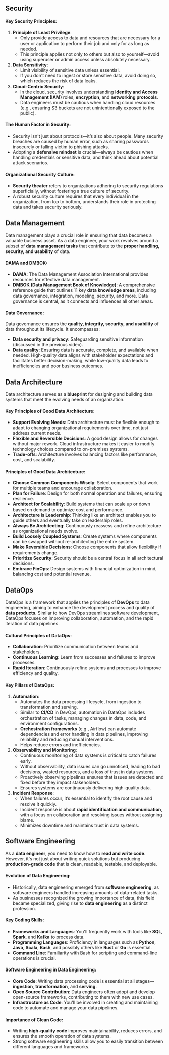 ## Security
#### Key Security Principles:
1. **Principle of Least Privilege**:
    - Only provide access to data and resources that are necessary for a user or application to perform their job and only for as long as needed.
    - This principle applies not only to others but also to yourself—avoid using superuser or admin access unless absolutely necessary.
2. **Data Sensitivity**:
    - Limit visibility of sensitive data unless essential.
    - If you don't need to ingest or store sensitive data, avoid doing so, which reduces the risk of data leaks.
3. **Cloud-Centric Security**:
    - In the cloud, security involves understanding **Identity and Access Management (IAM)** roles, **encryption**, and **networking protocols**.
    - Data engineers must be cautious when handling cloud resources (e.g., ensuring S3 buckets are not unintentionally exposed to the public).
#### The Human Factor in Security:
- Security isn't just about protocols—it’s also about people. Many security breaches are caused by human error, such as sharing passwords insecurely or falling victim to phishing attacks.
- Adopting a **defensive mindset** is crucial—always be cautious when handling credentials or sensitive data, and think ahead about potential attack scenarios.
#### Organizational Security Culture:
- **Security theater** refers to organizations adhering to security regulations superficially, without fostering a true culture of security.
- A robust security culture requires that every individual in the organization, from top to bottom, understands their role in protecting data and takes security seriously.

## Data Management
Data management plays a crucial role in ensuring that data becomes a valuable business asset. As a data engineer, your work revolves around a subset of **data management tasks** that contribute to the **proper handling, security, and usability** of data.
#### DAMA and DMBOK:
- **DAMA**: The Data Management Association International provides resources for effective data management.
- **DMBOK (Data Management Book of Knowledge)**: A comprehensive reference guide that outlines 11 key **data knowledge areas**, including data governance, integration, modeling, security, and more. Data governance is central, as it connects and influences all other areas.
#### Data Governance:
Data governance ensures the **quality, integrity, security, and usability** of data throughout its lifecycle. It encompasses:
- **Data security and privacy**: Safeguarding sensitive information (discussed in the previous video).
- **Data quality**: Ensuring data is accurate, complete, and available when needed. High-quality data aligns with stakeholder expectations and facilitates better decision-making, while low-quality data leads to inefficiencies and poor business outcomes.

## Data Architecture
Data architecture serves as a **blueprint** for designing and building data systems that meet the evolving needs of an organization.
#### Key Principles of Good Data Architecture:
- **Support Evolving Needs**: Data architecture must be flexible enough to adapt to changing organizational requirements over time, not just address current needs.
- **Flexible and Reversible Decisions**: A good design allows for changes without major rework. Cloud infrastructure makes it easier to modify technology choices compared to on-premises systems.
- **Trade-offs**: Architecture involves balancing factors like performance, cost, and scalability.
#### Principles of Good Data Architecture:
- **Choose Common Components Wisely**: Select components that work for multiple teams and encourage collaboration.
- **Plan for Failure**: Design for both normal operation and failures, ensuring resilience.
- **Architect for Scalability**: Build systems that can scale up or down based on demand to optimize cost and performance.
- **Architecture is Leadership**: Thinking like an architect enables you to guide others and eventually take on leadership roles.
- **Always Be Architecting**: Continuously reassess and refine architecture as organizational needs evolve.
- **Build Loosely Coupled Systems**: Create systems where components can be swapped without re-architecting the entire system.
- **Make Reversible Decisions**: Choose components that allow flexibility if requirements change.
- **Prioritize Security**: Security should be a central focus in all architectural decisions.
- **Embrace FinOps**: Design systems with financial optimization in mind, balancing cost and potential revenue.

## DataOps
DataOps is a framework that applies the principles of **DevOps** to data engineering, aiming to enhance the development process and quality of **data products**. Similar to how DevOps streamlines software development, DataOps focuses on improving collaboration, automation, and the rapid iteration of data pipelines.
#### Cultural Principles of DataOps:
- **Collaboration**: Prioritize communication between teams and stakeholders.
- **Continuous Learning**: Learn from successes and failures to improve processes.
- **Rapid Iteration**: Continuously refine systems and processes to improve efficiency and quality.
#### Key Pillars of DataOps:
1. **Automation**:
    - Automates the data processing lifecycle, from ingestion to transformation and serving.
    - Similar to **CI/CD** in DevOps, automation in DataOps includes orchestration of tasks, managing changes in data, code, and environment configurations.
    - **Orchestration frameworks** (e.g., Airflow) can automate dependencies and error handling in data pipelines, improving reliability and reducing manual interventions.
    - Helps reduce errors and inefficiencies.
2. **Observability and Monitoring**:
    - Continuous monitoring of data systems is critical to catch failures early.
    - Without observability, data issues can go unnoticed, leading to bad decisions, wasted resources, and a loss of trust in data systems.
    - Proactively observing pipelines ensures that issues are detected and fixed before they impact stakeholders.
    - Ensures systems are continuously delivering high-quality data.
3. **Incident Response**:
    - When failures occur, it’s essential to identify the root cause and resolve it quickly.
    - Incident response is about **rapid identification and communication**, with a focus on collaboration and resolving issues without assigning blame.
    - Minimizes downtime and maintains trust in data systems.

## Software Engineering
As a **data engineer**, you need to know how to **read and write code**. However, it's not just about writing quick solutions but producing **production-grade code** that is clean, readable, testable, and deployable.
#### Evolution of Data Engineering:
- Historically, data engineering emerged from **software engineering**, as software engineers handled increasing amounts of data-related tasks.
- As businesses recognized the growing importance of data, this field became specialized, giving rise to **data engineering** as a distinct profession.
#### Key Coding Skills:
- **Frameworks and Languages**: You'll frequently work with tools like **SQL**, **Spark**, and **Kafka** to process data.
- **Programming Languages**: Proficiency in languages such as **Python**, **Java**, **Scala**, **Bash**, and possibly others like **Rust** or **Go** is essential.
- **Command Line**: Familiarity with Bash for scripting and command-line operations is crucial.
#### Software Engineering in Data Engineering:
- **Core Code**: Writing data processing code is essential at all stages—**ingestion**, **transformation**, and **serving**.
- **Open Source Contribution**: Data engineers often adopt and develop open-source frameworks, contributing to them with new use cases.
- **Infrastructure as Code**: You'll be involved in creating and maintaining code to automate and manage your data pipelines.
#### Importance of Clean Code:
- Writing **high-quality code** improves maintainability, reduces errors, and ensures the smooth operation of data systems.
- Strong software engineering skills allow you to easily transition between different languages and frameworks.